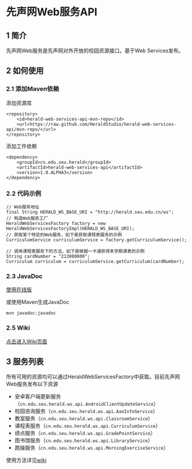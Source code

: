 先声网Web服务API
==============
1 简介
------
先声网Web服务是先声网对外开放的校园资源接口。基于Web Services发布。

2 如何使用
----------
### 2.1 添加Maven依赖
添加资源库

    <repository>
        <id>herald-web-services-api-mvn-repo</id>
        <url>https://raw.github.com/HeraldStudio/herald-web-services-api/mvn-repo/</url>
    </repository>

添加工件依赖

    <dependency>
        <groupId>cn.edu.seu.herald</groupId>
        <artifactId>herald-web-services-api</artifactId>
        <version>1.0.ALPHA3</version>
    </dependency>

### 2.2 代码示例

    // Web服务地址
    final String HERALD_WS_BASE_URI = "http://herald.seu.edu.cn/ws";
    // 构造Web服务工厂
    HeraldWebServicesFactory factory = new HeraldWebServicesFactoryImpl(HERALD_WS_BASE_URI);
    // 获取某个特定的Web服务，如下是获取课程表服务的示例
    CurriculumService curriculumService = factory.getCurriculumService();
    
    // 调用课程表服务下的方法，如下是根据一卡通获得本学期课表的示例
    String cardNumber = "213000000";
    Curriculum curriculum = curriculumService.getCurriculum(cardNumber);

### 2.3 JavaDoc
[使用在线版](http://heraldstudio.github.io/herald-web-services-api/docs)

或使用Maven生成JavaDoc

    mvn javadoc:javadoc

### 2.5 Wiki
[点击进入Wiki页面](https://github.com/HeraldStudio/herald-web-services-api/wiki)

3 服务列表
----------
所有可用的资源均可以通过HeraldWebServicesFactory中获取。目前先声网Web服务发布以下资源

* 安卓客户端更新服务（``` cn.edu.seu.herald.ws.api.AndroidClientUpdateService ```）
* 校园咨询服务（``` cn.edu.seu.herald.ws.api.AaoInfoService ```）
* 教室服务（``` cn.edu.seu.herald.ws.api.ClassroomService ```）
* 课程表服务（``` cn.edu.seu.herald.ws.api.CurriculumService ```）
* 绩点服务（```cn.edu.seu.herald.ws.api.GradePointService```）
* 图书馆服务（```cn.edu.seu.herald.ws.api.LibraryService```）
* 跑操服务（```cn.edu.seu.herald.ws.api.MorningExerciseService```）

使用方法详见[wiki](https://github.com/HeraldStudio/herald-web-services-api/wiki)
